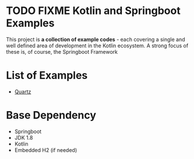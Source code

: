 TODO FIXME Kotlin and Springboot Examples  
==

This project is **a collection of example codes** - each covering a single and well defined area of development in the Kotlin ecosystem. 
A strong focus of these is, of course, the Springboot Framework

List of Examples
================
- [Quartz](/springboot-quartz)

Base Dependency
==
- Springboot
- JDK 1.8
- Kotlin
- Embedded H2 (if needed)


[//]: # (| module | linke                                |)

[//]: # (|--------|--------------------------------------|)

[//]: # (| quartz | [Markdown-Basics]&#40;/quartz/README.md&#41; |)

[//]: # (Building the project)

[//]: # (====================)

[//]: # ()
[//]: # (Though it should not be needed often to build the entire repository at once because we are usually concerned with a specific module.)

[//]: # ()
[//]: # (But if we want to, we can invoke the below command from the root of the repository if we want to build the entire repository with only Unit Tests enabled:)

[//]: # ()
[//]: # (`mvn clean install -Pdefault-first,default-second,default-heavy`)

[//]: # ()
[//]: # (or if we want to build the entire repository with Integration Tests enabled, we can do:)

[//]: # ()
[//]: # (`mvn clean install -Pintegration-lite-first,integration-lite-second,integration-heavy`)

[//]: # ()
[//]: # (Analogously, for the JDK9 and above projects the commands are:)

[//]: # ()
[//]: # (`mvn clean install -Pdefault-jdk9-and-above`)

[//]: # ()
[//]: # (and)

[//]: # ()
[//]: # (`mvn clean install -Pintegration-jdk9-and-above`)

[//]: # ()
[//]: # (Building a single module)

[//]: # (====================)

[//]: # (To build a specific module, run the command: `mvn clean install` in the module directory.)

[//]: # ()
[//]: # ()
[//]: # (Running a Spring Boot module)

[//]: # (====================)

[//]: # (To run a Spring Boot module, run the command: `mvn spring-boot:run` in the module directory.)

[//]: # ()
[//]: # ()
[//]: # (Working with the IDE)

[//]: # (====================)

[//]: # (This repo contains a large number of modules. )

[//]: # (When you're working with an individual module, there's no need to import all of them &#40;or build all of them&#41; - you can simply import that particular module in either Eclipse or IntelliJ. )

[//]: # ()
[//]: # ()
[//]: # (Running Tests)

[//]: # (=============)

[//]: # (The command `mvn clean install` from within a module will run the unit tests in that module.)

[//]: # (For Spring modules this will also run the `SpringContextTest` if present.)

[//]: # ()
[//]: # (To run the integration tests, use the command:)

[//]: # ()
[//]: # (`mvn clean install -Pintegration-lite-first` or )

[//]: # ()
[//]: # (`mvn clean install -Pintegration-lite-second` or )

[//]: # ()
[//]: # (`mvn clean install -Pintegration-heavy` or)

[//]: # ()
[//]: # (`mvn clean install -Pintegration-jdk9-and-above`)

[//]: # ()
[//]: # (depending on the list where our module exists)
